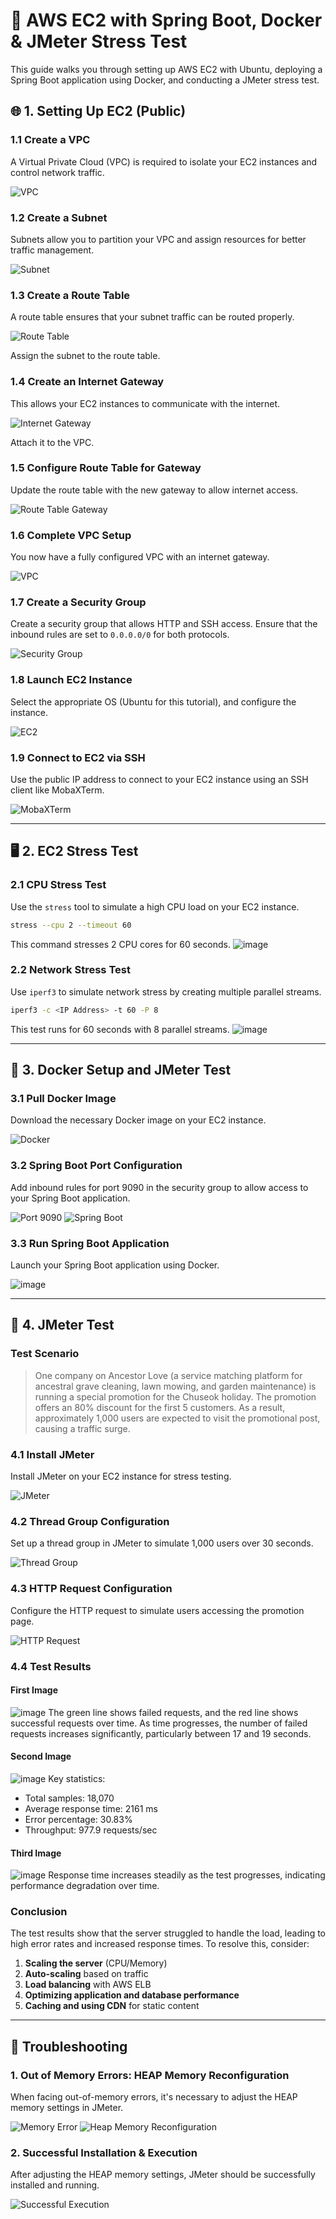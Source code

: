 
# 🚀 AWS EC2 with Spring Boot, Docker & JMeter Stress Test

This guide walks you through setting up AWS EC2 with Ubuntu, deploying a Spring Boot application using Docker, and conducting a JMeter stress test.

## 🌐 1. Setting Up EC2 (Public)

### 1.1 Create a VPC
A Virtual Private Cloud (VPC) is required to isolate your EC2 instances and control network traffic.

![VPC](https://github.com/user-attachments/assets/8534b9c8-178c-4c02-8ed3-4927f62b61dc)

### 1.2 Create a Subnet
Subnets allow you to partition your VPC and assign resources for better traffic management.

![Subnet](https://github.com/user-attachments/assets/f05fd257-3779-42c1-8ad0-52e795e0cb3f)

### 1.3 Create a Route Table
A route table ensures that your subnet traffic can be routed properly.

![Route Table](https://github.com/user-attachments/assets/2aad6964-1715-41bf-949d-d844f8fba374)

Assign the subnet to the route table.

### 1.4 Create an Internet Gateway
This allows your EC2 instances to communicate with the internet.

![Internet Gateway](https://github.com/user-attachments/assets/fcc19ebb-3bc2-4ed5-8078-4ef622cb4336)

Attach it to the VPC.

### 1.5 Configure Route Table for Gateway
Update the route table with the new gateway to allow internet access.

![Route Table Gateway](https://github.com/user-attachments/assets/9f6ebf42-193f-4957-9974-03dc4ddbfabf)

### 1.6 Complete VPC Setup
You now have a fully configured VPC with an internet gateway.

![VPC](https://github.com/user-attachments/assets/9d76560f-0084-4a55-a15e-23e1e0ae8c90)

### 1.7 Create a Security Group
Create a security group that allows HTTP and SSH access. Ensure that the inbound rules are set to `0.0.0.0/0` for both protocols.

![Security Group](https://github.com/user-attachments/assets/4dabb054-59b3-486d-ad7c-969aa5e194f3)

### 1.8 Launch EC2 Instance
Select the appropriate OS (Ubuntu for this tutorial), and configure the instance.

![EC2](https://github.com/user-attachments/assets/767705f9-363f-4193-ad29-0107c96de80e)

### 1.9 Connect to EC2 via SSH
Use the public IP address to connect to your EC2 instance using an SSH client like MobaXTerm.

![MobaXTerm](https://github.com/user-attachments/assets/18b1265c-ad68-4a76-8964-72b47fea96a5)

---

## 🖥️ 2. EC2 Stress Test

### 2.1 CPU Stress Test
Use the `stress` tool to simulate a high CPU load on your EC2 instance.

```bash
stress --cpu 2 --timeout 60
```
This command stresses 2 CPU cores for 60 seconds.
![image](https://github.com/user-attachments/assets/c1c44dab-d152-40da-8c1f-999ef82d0d80)

### 2.2 Network Stress Test
Use `iperf3` to simulate network stress by creating multiple parallel streams.

```bash
iperf3 -c <IP Address> -t 60 -P 8
```
This test runs for 60 seconds with 8 parallel streams.
![image](https://github.com/user-attachments/assets/fff1c269-cf6c-4122-93f8-639b0c158bb5)

---

## 🚢 3. Docker Setup and JMeter Test

### 3.1 Pull Docker Image
Download the necessary Docker image on your EC2 instance.

![Docker](https://github.com/user-attachments/assets/d2420190-7fc2-40e2-9102-a0ddfbecc491)

### 3.2 Spring Boot Port Configuration
Add inbound rules for port 9090 in the security group to allow access to your Spring Boot application.

![Port 9090](https://github.com/user-attachments/assets/43257038-f0f5-414a-b663-eb6d93218c0f)
![Spring Boot](https://github.com/user-attachments/assets/4c2e4a4e-9016-4ba5-acb3-d479ec70b70f)

### 3.3 Run Spring Boot Application
Launch your Spring Boot application using Docker.

![image](https://github.com/user-attachments/assets/f3cf1694-c424-43cb-aca1-add4ae142041)

---

## 🧪 4. JMeter Test
### Test Scenario
> One company on Ancestor Love (a service matching platform for ancestral grave cleaning, lawn mowing, and garden maintenance) is running a special promotion for the Chuseok holiday. The promotion offers an 80% discount for the first 5 customers. As a result, approximately 1,000 users are expected to visit the promotional post, causing a traffic surge.


### 4.1 Install JMeter
Install JMeter on your EC2 instance for stress testing.

![JMeter](https://github.com/user-attachments/assets/53e8781a-b141-4c18-8be4-7dfbe3e5953e)

### 4.2 Thread Group Configuration
Set up a thread group in JMeter to simulate 1,000 users over 30 seconds.

![Thread Group](https://github.com/user-attachments/assets/5b6f32de-8eb9-4aea-aba9-7d44609655b5)

### 4.3 HTTP Request Configuration
Configure the HTTP request to simulate users accessing the promotion page.

![HTTP Request](https://github.com/user-attachments/assets/5f99d210-0ecd-4404-9cc3-96d3898206b8)

### 4.4 Test Results

#### First Image
![image](https://github.com/user-attachments/assets/ea5aefb9-a2ba-494c-812e-d7c28c871724)
The green line shows failed requests, and the red line shows successful requests over time. As time progresses, the number of failed requests increases significantly, particularly between 17 and 19 seconds.

#### Second Image
![image](https://github.com/user-attachments/assets/b4193639-cd8e-4e13-b583-115bb8c5f4bb)
Key statistics:
- Total samples: 18,070
- Average response time: 2161 ms
- Error percentage: 30.83%
- Throughput: 977.9 requests/sec

#### Third Image
![image](https://github.com/user-attachments/assets/2e155619-682a-4a5e-b247-27bef011c52c)
Response time increases steadily as the test progresses, indicating performance degradation over time.

### Conclusion
The test results show that the server struggled to handle the load, leading to high error rates and increased response times. To resolve this, consider:

1. **Scaling the server** (CPU/Memory)
2. **Auto-scaling** based on traffic
3. **Load balancing** with AWS ELB
4. **Optimizing application and database performance**
5. **Caching and using CDN** for static content

---

## 🔧 Troubleshooting

### 1. Out of Memory Errors: HEAP Memory Reconfiguration
When facing out-of-memory errors, it's necessary to adjust the HEAP memory settings in JMeter.

![Memory Error](https://github.com/user-attachments/assets/9fb4dac6-feaa-4a1a-9830-78691a0f5a25)
![Heap Memory Reconfiguration](https://github.com/user-attachments/assets/ff634822-e7a0-44bb-8a8b-968f0a1924ae)

### 2. Successful Installation & Execution
After adjusting the HEAP memory settings, JMeter should be successfully installed and running.

![Successful Execution](https://github.com/user-attachments/assets/53e8781a-b141-4c18-8be4-7dfbe3e5953e)
